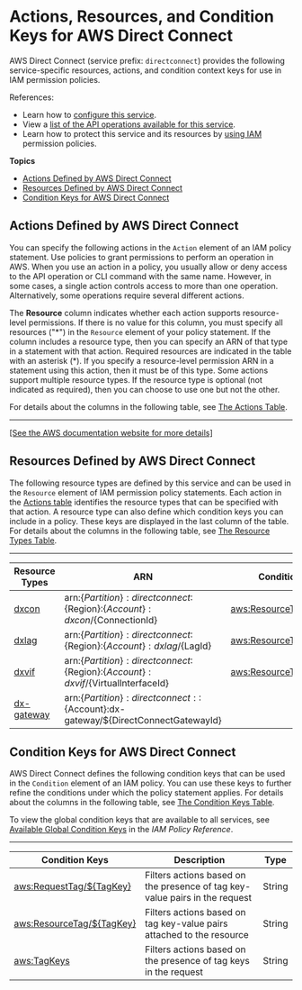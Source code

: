 # Actions, Resources, and Condition Keys for AWS Direct Connect<a name="list_awsdirectconnect"></a>

AWS Direct Connect \(service prefix: `directconnect`\) provides the following service\-specific resources, actions, and condition context keys for use in IAM permission policies\.

References:
+ Learn how to [configure this service](https://docs.aws.amazon.com/directconnect/latest/UserGuide/)\.
+ View a [list of the API operations available for this service](https://docs.aws.amazon.com/directconnect/latest/APIReference/)\.
+ Learn how to protect this service and its resources by [using IAM](https://docs.aws.amazon.com/directconnect/latest/UserGuide/using_iam.html) permission policies\.

**Topics**
+ [Actions Defined by AWS Direct Connect](#awsdirectconnect-actions-as-permissions)
+ [Resources Defined by AWS Direct Connect](#awsdirectconnect-resources-for-iam-policies)
+ [Condition Keys for AWS Direct Connect](#awsdirectconnect-policy-keys)

## Actions Defined by AWS Direct Connect<a name="awsdirectconnect-actions-as-permissions"></a>

You can specify the following actions in the `Action` element of an IAM policy statement\. Use policies to grant permissions to perform an operation in AWS\. When you use an action in a policy, you usually allow or deny access to the API operation or CLI command with the same name\. However, in some cases, a single action controls access to more than one operation\. Alternatively, some operations require several different actions\.

The **Resource** column indicates whether each action supports resource\-level permissions\. If there is no value for this column, you must specify all resources \("\*"\) in the `Resource` element of your policy statement\. If the column includes a resource type, then you can specify an ARN of that type in a statement with that action\. Required resources are indicated in the table with an asterisk \(\*\)\. If you specify a resource\-level permission ARN in a statement using this action, then it must be of this type\. Some actions support multiple resource types\. If the resource type is optional \(not indicated as required\), then you can choose to use one but not the other\.

For details about the columns in the following table, see [The Actions Table](reference_policies_actions-resources-contextkeys.md#actions_table)\.


****  
[\[See the AWS documentation website for more details\]](http://docs.aws.amazon.com/IAM/latest/UserGuide/list_awsdirectconnect.html)

## Resources Defined by AWS Direct Connect<a name="awsdirectconnect-resources-for-iam-policies"></a>

The following resource types are defined by this service and can be used in the `Resource` element of IAM permission policy statements\. Each action in the [Actions table](#awsdirectconnect-actions-as-permissions) identifies the resource types that can be specified with that action\. A resource type can also define which condition keys you can include in a policy\. These keys are displayed in the last column of the table\. For details about the columns in the following table, see [The Resource Types Table](reference_policies_actions-resources-contextkeys.md#resources_table)\.


****  

| Resource Types | ARN | Condition Keys | 
| --- | --- | --- | 
|   [ dxcon ](https://docs.aws.amazon.com/directconnect/latest/APIReference/API_Connection.html)  |  arn:$\{Partition\}:directconnect:$\{Region\}:$\{Account\}:dxcon/$\{ConnectionId\}  |   [ aws:ResourceTag/$\{TagKey\} ](#awsdirectconnect-aws_ResourceTag___TagKey_)   | 
|   [ dxlag ](https://docs.aws.amazon.com/directconnect/latest/APIReference/API_Lag.html)  |  arn:$\{Partition\}:directconnect:$\{Region\}:$\{Account\}:dxlag/$\{LagId\}  |   [ aws:ResourceTag/$\{TagKey\} ](#awsdirectconnect-aws_ResourceTag___TagKey_)   | 
|   [ dxvif ](https://docs.aws.amazon.com/directconnect/latest/APIReference/API_VirtualInterface.html)  |  arn:$\{Partition\}:directconnect:$\{Region\}:$\{Account\}:dxvif/$\{VirtualInterfaceId\}  |   [ aws:ResourceTag/$\{TagKey\} ](#awsdirectconnect-aws_ResourceTag___TagKey_)   | 
|   [ dx\-gateway ](https://docs.aws.amazon.com/directconnect/latest/APIReference/API_DirectConnectGateway.html)  |  arn:$\{Partition\}:directconnect::$\{Account\}:dx\-gateway/$\{DirectConnectGatewayId\}  |  | 

## Condition Keys for AWS Direct Connect<a name="awsdirectconnect-policy-keys"></a>

AWS Direct Connect defines the following condition keys that can be used in the `Condition` element of an IAM policy\. You can use these keys to further refine the conditions under which the policy statement applies\. For details about the columns in the following table, see [The Condition Keys Table](reference_policies_actions-resources-contextkeys.md#context_keys_table)\.

To view the global condition keys that are available to all services, see [Available Global Condition Keys](reference_policies_condition-keys.html#AvailableKeys) in the *IAM Policy Reference*\.


****  

| Condition Keys | Description | Type | 
| --- | --- | --- | 
|   [ aws:RequestTag/$\{TagKey\} ](https://docs.aws.amazon.com/IAM/latest/UserGuide/reference_policies_condition-keys.html#condition-keys-requesttag)  | Filters actions based on the presence of tag key\-value pairs in the request | String | 
|   [ aws:ResourceTag/$\{TagKey\} ](https://docs.aws.amazon.com/IAM/latest/UserGuide/reference_policies_condition-keys.html#condition-keys-resourcetag)  | Filters actions based on tag key\-value pairs attached to the resource | String | 
|   [ aws:TagKeys ](https://docs.aws.amazon.com/IAM/latest/UserGuide/reference_policies_condition-keys.html#condition-keys-tagkeys)  | Filters actions based on the presence of tag keys in the request | String | 
